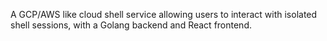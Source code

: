 A GCP/AWS like cloud shell service allowing users to interact with isolated shell sessions, with a Golang backend and React frontend.

